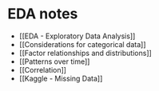 # EDA notes

- [[EDA - Exploratory Data Analysis]]
- [[Considerations for categorical data]]
- [[Factor relationships and distributions]]
- [[Patterns over time]]
- [[Correlation]]
- [[Kaggle - Missing Data]]


